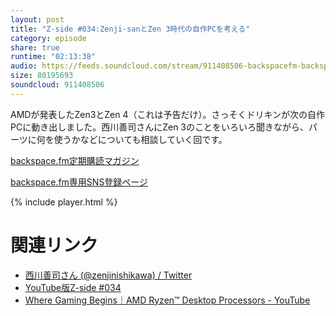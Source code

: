 ```yaml
---
layout: post
title: "Z-side #034:Zenji-sanとZen 3時代の自作PCを考える"
category: episode
share: true
runtime: "02:13:38"
audio: https://feeds.soundcloud.com/stream/911408506-backspacefm-backspacefm-z034.mp3
size: 80195693
soundcloud: 911408506
---
```


AMDが発表したZen3とZen 4（これは予告だけ）。さっそくドリキンが次の自作PCに動き出しました。西川善司さんにZen 3のことをいろいろ聞きながら、パーツに何を使うかなどについても相談していく回です。

[backspace.fm定期購読マガジン](https://note.mu/drikin/m/m55ec296b7655)

[backspace.fm専用SNS登録ページ](https://mstdn.guru/invite/3WVHpSMr)

{% include player.html %}

# 関連リンク
* [西川善司さん (@zenjinishikawa) / Twitter](https://twitter.com/zenjinishikawa)
* [YouTube版Z-side #034](https://youtu.be/rfS-GbCocmQ)
* [Where Gaming Begins｜AMD Ryzen™ Desktop Processors - YouTube](https://www.youtube.com/watch?v=iuiO6rqYV4o)
